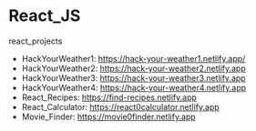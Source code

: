 # React_JS
react_projects

- HackYourWeather1: https://hack-your-weather1.netlify.app/
- HackYourWeather2: https://hack-your-weather2.netlify.app
- HackYourWeather3: https://hack-your-weather3.netlify.app
- HackYourWeather4: https://hack-your-weather4.netlify.app
- React_Recipes: https://find-recipes.netlify.app
- React_Calculator: https://react0calculator.netlify.app
- Movie_Finder: https://movie0finder.netlify.app



